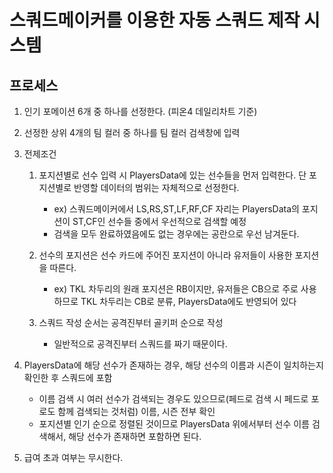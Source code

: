 # 스쿼드메이커를 이용한 자동 스쿼드 제작 시스템

## 프로세스

1. 인기 포메이션 6개 중 하나를 선정한다. (피온4 데일리차트 기준)
2. 선정한 상위 4개의 팀 컬러 중 하나를 팀 컬러 검색창에 입력
3. 전제조건

    1) 포지션별로 선수 입력 시 PlayersData에 있는 선수들을 먼저 입력한다. 단 포지션별로 반영할 데이터의 범위는 자체적으로 선정한다.
        - ex) 스쿼드메이커에서 LS,RS,ST,LF,RF,CF 자리는 PlayersData의 포지션이 ST,CF인 선수들 중에서 우선적으로 검색할 예정
        - 검색을 모두 완료하였음에도 없는 경우에는 공란으로 우선 남겨둔다.
    
    2) 선수의 포지션은 선수 카드에 주어진 포지션이 아니라 유저들이 사용한 포지션을 따른다.
        - ex) TKL 차두리의 원래 포지션은 RB이지만, 유저들은 CB으로 주로 사용하므로 TKL 차두리는 CB로 분류, PlayersData에도 반영되어 있다
        
    3) 스쿼드 작성 순서는 공격진부터 골키퍼 순으로 작성
        - 일반적으로 공격진부터 스쿼드를 짜기 때문이다.
    
4. PlayersData에 해당 선수가 존재하는 경우, 해당 선수의 이름과 시즌이 일치하는지 확인한 후 스쿼드에 포함

    - 이름 검색 시 여러 선수가 검색되는 경우도 있으므로(페드로 검색 시 페드로 포로도 함께 검색되는 것처럼) 이름, 시즌 전부 확인
    - 포지션별 인기 순으로 정렬된 것이므로 PlayersData 위에서부터 선수 이름 검색해서, 해당 선수가 존재하면 포함하면 된다.

5. 급여 초과 여부는 무시한다.